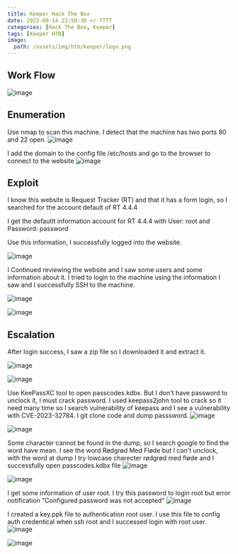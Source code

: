```yaml
---
title: Keeper Hack The Box 
date: 2023-08-14 22:50:30 +/-TTTT
categories: [Hack The Box, Keeper]
tags: [Keeper HTB] 
image:
  path: /assets/img/htb/keeper/logo.png
---
```



## Work Flow
![image]( /assets/img/htb/keeper/workflow.png)

## Enumeration
 Use nmap to scan this machine. I detect that the machine has two ports 80 and 22 open.
![image]( /assets/img/htb/keeper/nmap.png)

 I add the domain to the config file /etc/hosts and go to the browser to connect to the website
![image]( /assets/img/htb/keeper/website.png)

## Exploit

I know this website is Request Tracker (RT) and that it has a form login, so I searched for the account default of RT 4.4.4

I get the defautlt information account for RT 4.4.4 with User: root and Password: password

Use this information, I successfully logged into the website.

![image]( /assets/img/htb/keeper/user.png)

I Continued reviewing the website and I saw some users and some information about it. I tried to login to the machine using the information I saw and I successfully SSH to the machine.

![image]( /assets/img/htb/keeper/user_info.png)

![image]( /assets/img/htb/keeper/login.png)

## Escalation

After login success, I saw a zip file so I downloaded it and extract it.

![image]( /assets/img/htb/keeper/download.png)

![image]( /assets/img/htb/keeper/extract.png)

Use KeePassXC tool to open passcodes.kdbx. But I don't have password to unclock it, I must crack password. I used keepass2john tool to crack so it need many time so I search vulnerability of keepass and I see a vulnerability with CVE-2023-32784. I git clone code and dump passsword.
![image]( /assets/img/htb/keeper/keepassxc.png)

![image]( /assets/img/htb/keeper/dumpPasswd.png)

 Some character cannot be found in the dump, so I search google to find the word have mean. I see the word Rødgrød Med Fløde but I can't unclock, with the word at dump I try lowcase charecter rødgrød med fløde and I successfully open passcodes.kdbx file
![image]( /assets/img/htb/keeper/search.png)

![image]( /assets/img/htb/keeper/readPasscode.png)

I get some information of user root. I try this password to login root but error notification "Configured password was not accepted"
![image]( /assets/img/htb/keeper/putty_passwd.png)

I created a key.ppk file to authentication root user. I use this file to config auth credentical when ssh root and I successed login with root user.
![image]( /assets/img/htb/keeper/key_auth.png)

![image]( /assets/img/htb/keeper/putty_key.png)

